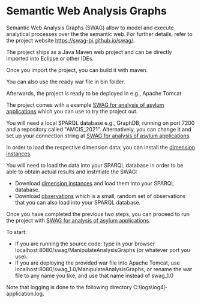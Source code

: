 # Semantic Web Analysis Graphs

Semantic Web Analysis Graphs (SWAG) allow to model and execute analytical processes over the the semantic web. For further details, refer to the project website https://swag-bi.github.io/swag/.

The project ships as a Java Maven web project and can be directly imported into Eclipse or other IDEs.

Once you import the project, you can build it with maven.

You can also use the ready war file in bin folder.

Afterwards, the project is ready to be deployed in e.g., Apache Tomcat.

The project comes with a example [SWAG for analysis of asylum applications](https://github.com/swag-bi/swag/blob/master/src/main/webapp/WEB-INF/resources/Uploaded/AGs/eurostat_AG_AMCIS2021.ttl) which you can use to try the project out.

You will need a local SPARQL database e.g., GraphDB, running on port 7200 and a repository called "AMCIS_2021". Alternatively, you can change it and set up your connection string at [SWAG for analysis of asylum applications](https://github.com/swag-bi/swag/blob/master/src/main/webapp/WEB-INF/resources/Uploaded/AGs/eurostat_AG_AMCIS2021.ttl).


In order to load the respective dimension data, you can install the [dimension instances](https://github.com/lorenae/qb4olap/blob/master/examples/eurostat_schema_QB4OLAP_v1.3.ttl).

You will need to load the data into your SPARQL database in order to be able to obtain actual results and instntiate the SWAG:

* Download [dimension instances](https://github.com/lorenae/qb4olap/blob/master/examples/eurostat_instances_QB4OLAP_v1.3.ttl) and load them into your SPARQL database.
* Download [observations](docs/observatoins/observations.ttl) which is a small, random set of observations that you can also load into your SPARQL database.

Once you have completed the previous two steps, you can proceed to run the project with [SWAG for analysis of asylum applications](https://github.com/swag-bi/swag/blob/master/src/main/webapp/WEB-INF/resources/Uploaded/AGs/eurostat_AG_AMCIS2021.ttl).

To start: 
* If you are running the source code: type in your browser localhost:8080/swag/ManipulateAnalysisGraphs (or whatever port you use).
* If you are deploying the provided war file into Apache Tomcat, use localhost:8080/swag_1.0/ManipulateAnalysisGraphs, or rename the war file to any name you like, and use that name instead of swag_1.0

Note that logging is done to the following directory C:\\logs\\log4j-application.log.

 


